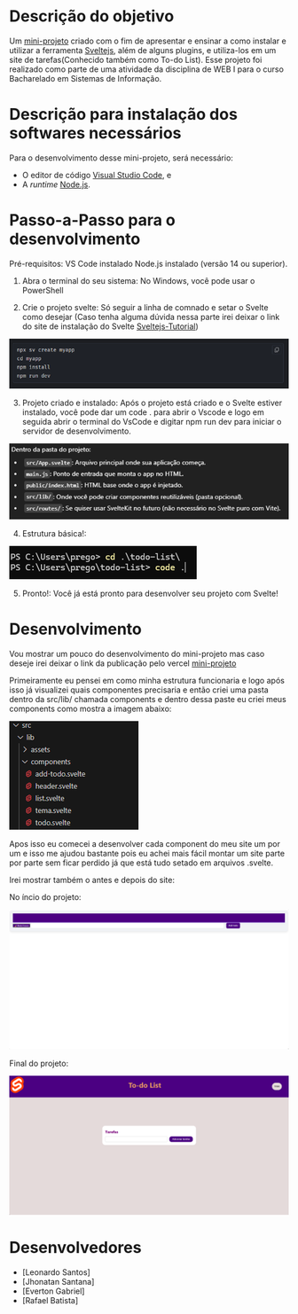 # Descrição do objetivo

Um [mini-projeto](https://todo-list-svelte-ten.vercel.app/) criado com o fim de apresentar e ensinar a como instalar e utilizar a ferramenta [Sveltejs](https://svelte.dev/), além de alguns plugins, e utiliza-los em um site de tarefas(Conhecido também como To-do List). Esse projeto foi realizado como parte de uma atividade da disciplina de WEB I para o curso Bacharelado em Sistemas de Informação.

# Descrição para instalação dos softwares necessários

Para o desenvolvimento desse mini-projeto, será necessário:

- O editor de código [Visual Studio Code](https://code.visualstudio.com/Download), e
- A _runtime_ [Node.js](https://nodejs.org/pt/download).

# Passo-a-Passo para o desenvolvimento

Pré-requisitos:
VS Code instalado
Node.js instalado (versão 14 ou superior).

1. Abra o terminal do seu sistema:
   No Windows, você pode usar o PowerShell

2. Crie o projeto svelte:
   Só seguir a linha de comnado e setar o Svelte como desejar (Caso tenha alguma dúvida nessa parte irei deixar o link do site de instalação do Svelte [Sveltejs-Tutorial](https://svelte.dev/docs/svelte/getting-started))

![Captura de tela das linhas de comnado para criar.](/src/lib/assets/Capturadetela1.png)

3. Projeto criado e instalado:
   Após o projeto está criado e o Svelte estiver instalado, você pode dar um code . para abrir o Vscode e logo em seguida abrir o terminal do VsCode e digitar npm run dev para iniciar o servidor de desenvolvimento.

![Captura de tela da linhas de comnado para iniciar o VsCode.](/src/lib/assets/Capturadetela2.png)

4. Estrutura básica!:

![Captura de tela da estrutura básica do Svelte.](/src/lib/assets/Capturadetela3.png)

5. Pronto!:
   Você já está pronto para desenvolver seu projeto com Svelte!

# Desenvolvimento

Vou mostrar um pouco do desenvolvimento do mini-projeto mas caso deseje irei deixar o link da publicação pelo vercel [mini-projeto](https://todo-list-svelte-ten.vercel.app/)

Primeiramente eu pensei em como minha estrutura funcionaria e logo após isso já visualizei quais componentes precisaria e então criei uma pasta dentro da src/lib/ chamada components e dentro dessa paste eu criei meus components como mostra a imagem abaixo:

![Captura de tela da estrutura com os components.](/src/lib/assets/Capturadetela4.png)

Apos isso eu comecei a desenvolver cada component do meu site um por um e isso me ajudou bastante pois eu achei mais fácil montar um site parte por parte sem ficar perdido já que está tudo setado em arquivos .svelte.

Irei mostrar também o antes e depois do site:

No íncio do projeto:

![Ínicio do projeto.](/src/lib/assets/Capturadetela5.png)

Final do projeto:

![Mini-projeto pronto.](/src/lib/assets/Capturadetela6.png)

# Desenvolvedores

- [Leonardo Santos]
- [Jhonatan Santana]
- [Everton Gabriel]
- [Rafael Batista]
